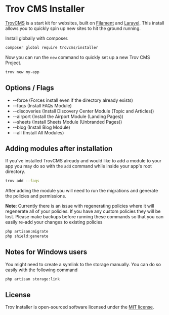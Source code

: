 # Trov CMS Installer

[TrovCMS](https://github.com/TrovCMS/trov) is a start kit for websites, built on [Filament](https://filamentphp.com) and [Laravel](https://laravel.com). This install allows you to quickly spin up new sites to hit the ground running.

Install globally with composer.

```bash
composer global require trovcms/installer
```

Now you can run the `new` command to quickly set up a new Trov CMS Project.

```bash
trov new my-app
```

## Options / Flags

* --force (Forces install even if the directory already exists)
* --faqs (Install FAQs Module)
* --discoveries (Install Discovery Center Module (Topic and Articles))
* --airport (Install the Airport Module (Landing Pages))
* --sheets (Install Sheets Module (Unbranded Pages))
* --blog (Install Blog Module)
* --all (Install All Modules)

## Adding modules after installation

If you've installed TrovCMS already and would like to add a module to your app you may do so with the `add` command while inside your app's root directory.

```bash
trov add --faqs
```

After adding the module you will need to run the migrations and generate the policies and permissions.

**Note**: Currently there is an issue with regenerating policies where it will regenerate all of your policies. If you have any custom policies they will be lost. Please make backups before running these commands so that you can easily re-add your changes to existing policies

```bash
php artisan:migrate
php shield:generate
```

## Notes for Windows users

You might need to create a symlink to the storage manually. You can do so easily with the following command

```bash
php artisan storage:link
```

## License

Trov Installer is open-sourced software licensed under the [MIT license](LICENSE.md).
